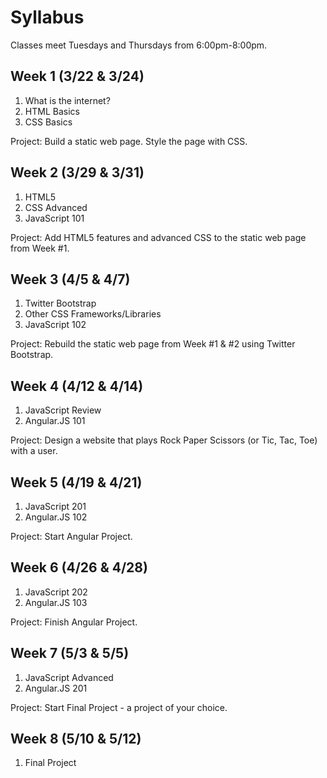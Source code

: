 Syllabus
========

Classes meet Tuesdays and Thursdays from 6:00pm-8:00pm.

Week 1 (3/22 & 3/24)
------

1. What is the internet?
2. HTML Basics
3. CSS Basics

Project: Build a static web page. Style the page with CSS.


Week 2 (3/29 & 3/31)
------

1. HTML5
2. CSS Advanced
3. JavaScript 101

Project: Add HTML5 features and advanced CSS to the static web page from Week #1.

Week 3 (4/5 & 4/7)
------

1. Twitter Bootstrap
2. Other CSS Frameworks/Libraries
3. JavaScript 102

Project: Rebuild the static web page from Week #1 & #2 using Twitter Bootstrap.


Week 4 (4/12 & 4/14)
------

1. JavaScript Review
2. Angular.JS 101

Project: Design a website that plays Rock Paper Scissors (or Tic, Tac, Toe) with a user.

Week 5 (4/19 & 4/21)
------

1. JavaScript 201
2. Angular.JS 102

Project: Start Angular Project.

Week 6 (4/26 & 4/28)
------

1. JavaScript 202
2. Angular.JS 103

Project: Finish Angular Project.

Week 7 (5/3 & 5/5)
------

1. JavaScript Advanced
2. Angular.JS 201

Project: Start Final Project - a project of your choice.

Week 8 (5/10 & 5/12)
------

1. Final Project
